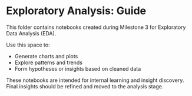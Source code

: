 # Exploratory Analysis: Guide

This folder contains notebooks created during Milestone 3 for Exploratory Data Analysis (EDA).

Use this space to:

- Generate charts and plots
- Explore patterns and trends
- Form hypotheses or insights based on cleaned data

These notebooks are intended for internal learning and insight discovery. Final insights should be refined and moved
to the analysis stage.
